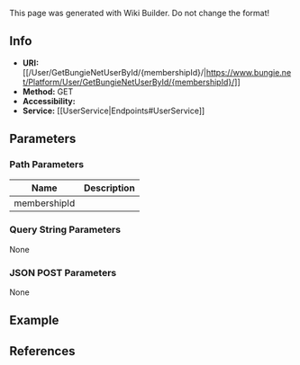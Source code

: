 <span class="wiki-builder">This page was generated with Wiki Builder. Do not change the format!</span>

## Info

* **URI:** [[/User/GetBungieNetUserById/{membershipId}/|https://www.bungie.net/Platform/User/GetBungieNetUserById/{membershipId}/]]
* **Method:** GET
* **Accessibility:** 
* **Service:** [[UserService|Endpoints#UserService]]

## Parameters
### Path Parameters
Name | Description
---- | -----------
membershipId | 

### Query String Parameters
None

### JSON POST Parameters
None

## Example


## References
